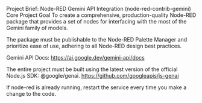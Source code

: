 Project Brief: Node-RED Gemini API Integration (node-red-contrib-gemini)
Core Project Goal
To create a comprehensive, production-quality Node-RED package that provides a set of nodes for interfacing with the most of the Gemini family of models. 

The package must be publishable to the Node-RED Palette Manager and prioritize ease of use, adhering to all Node-RED design best practices.

Gemini API Docs: https://ai.google.dev/gemini-api/docs

The entire project must be built using the latest version of the official Node.js SDK: @google/genai. https://github.com/googleapis/js-genai

If node-red is already running, restart the service every time you make a change to the code. 